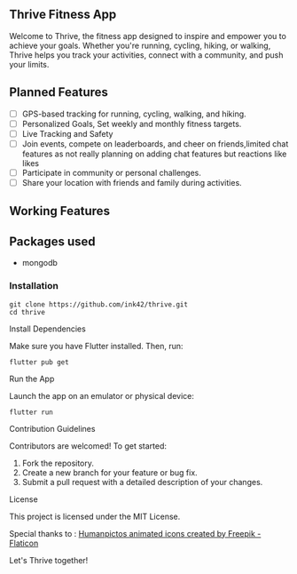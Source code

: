 ## Thrive Fitness App

  

Welcome to Thrive, the fitness app designed to inspire and empower you to achieve your goals. Whether you're running, cycling, hiking, or walking, Thrive helps you track your activities, connect with a community, and push your limits. 

  

## Planned Features

-[ ] GPS-based tracking for running, cycling, walking, and hiking.
-[ ] Personalized Goals, Set weekly and monthly fitness targets.
-[ ] Live Tracking and Safety
-[ ] Join events, compete on leaderboards, and cheer on friends,limited chat features as not really planning on adding chat features but reactions like likes
-[ ] Participate in community or personal challenges.
-[ ] Share your location with friends and family during activities.

## Working Features

## Packages used
 - mongodb

### Installation

```
git clone https://github.com/ink42/thrive.git
cd thrive
```
  

Install Dependencies

Make sure you have Flutter installed. Then, run:
```
flutter pub get
```

  

Run the App

Launch the app on an emulator or physical device:

```
flutter run
```

  

Contribution Guidelines

Contributors are welcomed! To get started:

1. Fork the repository.
2. Create a new branch for your feature or bug fix.
3. Submit a pull request with a detailed description of your changes.

  

License

This project is licensed under the MIT License.
  
Special thanks to :
<a href="https://www.flaticon.com/free-animated-icons/humanpictos" title="humanpictos animated icons">Humanpictos animated icons created by Freepik - Flaticon</a>
 

Let's Thrive together!